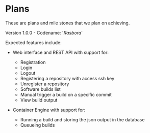 # Plans

These are plans and mile stones that we plan on achieving.

Version 1.0.0 - Codename: '*Rasbora*'

Expected features include:

   * Web interface and REST API with support for:
      * Registration
      * Login
      * Logout
      * Registering a repository with access ssh key
      * Unregister a repository
      * Software builds list
      * Manual trigger a build on a specific commit
      * View build output
      
   * Container Engine with support for:
     * Running a build and storing the json output in the database
     * Queueing builds
